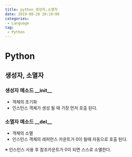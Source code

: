 ```yaml
---
title: python_생성자,소멸자
date: 2019-08-20 20:19:00
categories:
 - Language
tag:
 - Python
---
```


# Python

## 생성자, 소멸자

### **생성자 메소드**  **\_\_init\_\_** 

- 객체의 초기화
- 인스턴스 객체가 생성 될 때 가장 먼저 호출 된다.



### **소멸자 메소드** **\_\_del\_\_**

- 객체의 소멸
- 인스턴스 객체의 레퍼런스 카운트가 0이 될때 자동으로 호출 된다.

※ 인스턴스 사용 후 참조카운트가 0이 되면 스스로 소멸한다.

